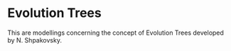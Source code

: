 # Evolution Trees

This are modellings concerning the concept of Evolution Trees developed by
N. Shpakovsky.

